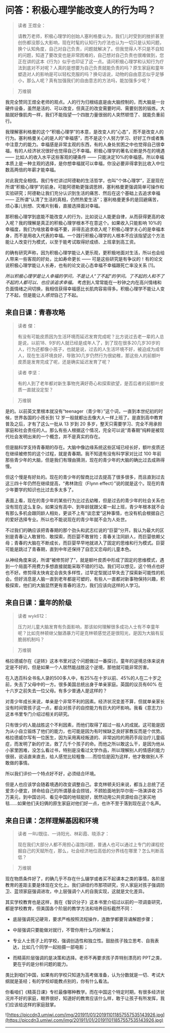 # 问答：积极心理学能改变人的行为吗？

> 读者 王煜全：
> 
> 请教万老师，积极心理学的创始人塞利格曼认为，我们儿时受到的挫折甚至创伤都没那么大影响，现在时髦的认知行为疗法也认为一切只是认知问题，换个认知角度，自己对自己负责，问题就解决了。但我觉得人不只是不自知的问题，知道了要改变也是非常困难的，自己想对自己负责也很难做到，您正在讲的这本《行为》似乎也印证了这一点。请问积极心理学和认知行为疗法到底对不对呢？人真的是想要为自己负责就能负责的吗？原生家庭和童年塑造对人的影响是可以轻松克服的吗？换句话说，动物的自由意志似乎足够小，那么人呢？真有加强我们的自由意志的方法吗，能加强多少呢？

> 万维钢

我完全赞同王煜全老师的观点。人的行为归根结底是由大脑控制的，而大脑是一台硬件设备，虽然是活的、可以改变，但真正的改变需要时间、需要刻苦的锻炼。大脑就好像肌肉一样，我们不能指望一个四肢力量很弱的人突然顿悟了、就能负重前行。

我理解塞利格曼的这个“积极心理学”的本意，是改变人的“心态”，而不是改变人的行为。塞利格曼关心的是人的“幸福感”，而不是这个人努力学习、好好工作或者集中注意力的能力。幸福感是非常主观的东西，有的人身处贫困之中也觉得自己很幸福，有的人经济状况很好也觉得自己不幸福。积极心理学的著名论断是外在的境遇 —— 比如人的收入水平这些客观的硬条件 —— 只能决定10%的幸福感。所以幸福本质上是一种主观的选择，是你想幸福就可以幸福，你没必要非得拿到比收入中位数高两倍的年薪才能幸福。

对此我完全相信。我们专栏讲过阿德勒的生活哲学，也叫“个体心理学”，正是现在所谓“积极心理学”的前身。可能阿德勒更强调思辨，塞利格曼更强调简单可操作和实验研究；阿德勒让我们充分认识到生活的痛苦、然后在这个基础上去追求幸福 —— 正所谓“认清了生活的真相，仍然热爱生活”；塞利格曼更多的是回避痛苦，烦心事儿别想、灾难片别看，直接选择面对幸福。

那积极心理学到底能不能改变人的行为，比如说让人能更自律，从而获得更高的收入呢？我的理解是真正的积极心理学根本不在意这个。如果收入只能影响 10%的幸福度，我们为啥放着幸福不要，非得去追求收入呢？积极心理学关心的是幸福本身，而不是用收入代表的幸福。一个践行积极心理学的人根本不应该指望这个方法能让人改变行为模式，以至于能考试取得好成绩、上班拿到高工资。

的确有研究声称，因为积极心理学能让人更乐观，更积极地面对生活，所以也会给人带来一些客观的好处，比如寿命更长 —— 可是这些研究是有争议的！有的论文说积极心理学能让人长寿，也有的论文说心态幸福不幸福跟死亡率没关系 [1]。

 *所以积极心理学是让人幸福的学问，不是让人“了不起”的学问。了不起的人和不了不起的人都可以、也应该追求幸福。* 考虑到人常常能在一秒钟之内在高兴情绪和负面情绪之间切换，我相信获得幸福感比长肌肉容易得多。积极心理学不能让人变了不起，但是能让人*感觉*自己了不起。

## 来自日课：青春攻略

> 读者 傑：
> 
> 有没有可能皮质因为生活环境而延迟发育完成呢？比方说过去老一辈的人总是说，以前18、9岁的人就已经是成年人了，到了现在很多20几岁30岁的人，行为还都像小孩子，也就是说，过去的人生活环境不好，被迫成为成年人，现在生活环境良好，导致30几岁仍然行为很幼稚，那这些人的前额叶皮质是发育完成了呢，还是确实延迟发育了呢？

> 读者 李坚：
> 
> 有的人到了老年都对新生事物充满好奇心和探索欲望，是否后者的前额叶皮质一直就没定型？

> 万维钢

是的。以前英文里根本就没有“teenager（青少年）”这个词，一直到本世纪初的时候，世界各国的小孩长到 12 岁一般就都出去像大人一样上班了。是直到高中教育普及之后，才有了这么一批从 13 岁到 20 多岁，整天只需要学习、完全不用承担家庭和社会责任的人。那么有些人根据这个情况，完全可以说“青春期”纯粹是被现代社会发明出来的一个概念，并不是真实的存在。

但是脑科学支持青春期的存在。大脑中像边缘系统这些区域已经长好，额叶皮质还在继续被修剪的这个过程，就是青春期。我不知道有没有科学家对比过 100 年前那些青少年的大脑，但是我们有理由猜测，现在的青少年的大脑的确比过去成熟得慢。

但这个慢是有好处的。现在的青少年的智商比过去提高了很多很多，而且直到过去这三四十年仍然在继续提高，“弗林效应（Flynn effect）”说的就是这个。现在的青少年要学的知识也比过去多太多了。

表面上看，现在的青少年的某些行为比过去幼稚，但是过去的青少年的社会关系也没有现在这么复杂。如果没有高中、到年龄就跟父辈一起上班，青少年根本就不会有那么多机会跟同龄人相处，更谈不上有“谈恋爱”这种事情，也没有机会根据自己的爱好选择专业。所以也不能说现在的青少年就不会为人处世。

不过我们的确应该把青春期的那个劲头和武志红说的“巨婴”分开。我认为最大的区别是青春让人敢冒险、敢探索，而巨婴不敢冒险；青春关注同龄人，而巨婴依赖父母；青春的大脑在不断成长，而巨婴早早地就进入了固定的思维和行为模式。巨婴可能是跳过了青春期，直到中年还保持了自恋又恋母的儿童本色。

从神经角度来说，所谓“被修剪好了”，就是额叶皮质中形成了固定的思维模式，遇到一个局面不用费力多想直接就能采取不错的行动。我们可以想见，这个特点也好也不好。修剪得太快肯定会丧失多样性，过早定型就过早失去了探索新可能性的机会。但好消息是人脑一直到老年都是可塑的，有些人一直都对新事物保持兴趣，积极探索，他们的大脑显然更有青春的活力，我们应该向这样的人学习。

## 来自日课：童年的阶级

> 读者 wyk612：
> 
> 压力对儿童大脑发育有负面影响，那该如何理解很多成功人士有不幸童年呢？比如克林顿继父酗酒暴力可是克林顿感觉还是很阳光，是因为大脑有反脆弱机制吗？

> 万维钢

格拉德威尔在《逆转》这本书里对这个问题做过一番探讨。童年的逆境总体来说肯定是不好的，但是如果一个人居然能战胜这个逆境，那他就可能非常厉害。

在入选百科全书名人录的500多人中，有25%在十岁以前、45%的人在二十岁之前，失去了父母中的一方。很多美国总统出身于单亲家庭。英国的议员有60% 在十六岁之前失去一位父母。有多少普通人是这样的？

对青少年成长来说，单亲是个非常不利的因素。经济状况变差不算，但就单亲家长没有时间管孩子这一点，都会对孩子的自控能力有巨大的坏影响。我看《意志力》这本书里专门介绍过相关的研究。

只有很少的人能战胜这个不利因素，而他们取得了超过一般人的成就。这可能是因为从小自立锻炼了他们的能力，也可能是因为有时候缺乏良好家教反而是个优势。格拉德威尔写有一位医生，因为采用离经叛道的、非常凶险的用药手段治疗儿童癌症，而发明了新的疗法，救了几千个孩子的命。而他之所以敢这么干，是因为他从小家里困难，没怎么看过书，特别是没看过文学作品，所以理解别人的情感的能力很弱，说话直来直去，给人感觉比较粗鲁……而恰恰是因为这样，他才敢做别人不敢做的事情。

所以我们评价一个特点好不好，必须结合环境。

但是人也应该学会随着境遇的改变调整自己。拿克林顿夫妇来说，都当上总统了还爱贪小便宜，拼命给自己的所谓基金会捞钱，不顾脸面地到华尔街一场演讲收 25 万美元，到中国访问、看见中国的地毯挺好，居然动用公共资源给自己家买地毯……如果他们夫妇俩的原生家庭对他们好一点，也许不至于落到现在这个名声。

## 来自日课：怎样理解基因和环境

> 读者 一RU既往、一诗阳光、林彩霞、晓添才：
> 
> 现在我们大部分人都不用担心温饱问题，普通人也可以通过上专门的课程挖掘自己的天赋所在，那么，社会经济地位高低的分界线在哪里？怎么判断高低？

> 万维钢

现在物质条件好了，的确几乎不存在什么辍学或者买不起课本之类的事情，各阶层教育的差距主要是体现在文化上。我们讲纽约市那项研究，穷人家庭对孩子强调防卫、蓝领家庭强调进攻，中上层强调个人的自我实现，这就是文化差异。

其实学校教育也是这样，我在《智识分子》这本书里介绍过以前的一项调查研究，都是学校教育，但美国各个阶层的教学方法和培养目标截然不同：

* 底层强调死记硬背，要求严格按照流程操作，连数学都要背诵解题步骤；

* 中层强调只要能做对就行，不管你用什么巧妙解法；

* 专业人士孩子上的学校，强调创造性和独立性。鼓励孩子独立思考、自我表达，比如几个同学一起拍摄一部电影；

* 而精英阶层强调的是决策和选择。老师不再要求孩子弄特别漂亮的 PPT之类，更在乎的是分析问题的能力。

类比到咱们中国，如果有的学校只知道为高考做准备，认为分数就是一切、考试大纲就是圣经；有的学校却能教点别的，你有什么看法。

你看咱们《精英日课》专栏最像哪种教学。而在中国这个特定时期，有很多经济状况并不好的家庭，眼界很好，知道好的教育应该什么样，敢于让孩子有所发挥，我们应该给这样的家庭鼓掌。

![https://piccdn3.umiwi.com/img/201911/01/201911011857557535143926.jpg](https://piccdn3.umiwi.com/img/201911/01/201911011857557535143926.jpg)

---
